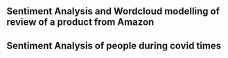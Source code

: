 ## Sentiment Analysis and Wordcloud modelling of review of a product from Amazon
## Sentiment Analysis of people during covid times
